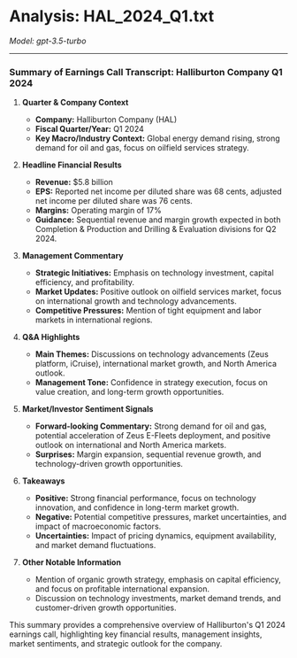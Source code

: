 # Analysis: HAL_2024_Q1.txt

*Model: gpt-3.5-turbo*

---

### Summary of Earnings Call Transcript: Halliburton Company Q1 2024

1. **Quarter & Company Context**
   - **Company:** Halliburton Company (HAL)
   - **Fiscal Quarter/Year:** Q1 2024
   - **Key Macro/Industry Context:** Global energy demand rising, strong demand for oil and gas, focus on oilfield services strategy.

2. **Headline Financial Results**
   - **Revenue:** $5.8 billion
   - **EPS:** Reported net income per diluted share was 68 cents, adjusted net income per diluted share was 76 cents.
   - **Margins:** Operating margin of 17%
   - **Guidance:** Sequential revenue and margin growth expected in both Completion & Production and Drilling & Evaluation divisions for Q2 2024.

3. **Management Commentary**
   - **Strategic Initiatives:** Emphasis on technology investment, capital efficiency, and profitability.
   - **Market Updates:** Positive outlook on oilfield services market, focus on international growth and technology advancements.
   - **Competitive Pressures:** Mention of tight equipment and labor markets in international regions.

4. **Q&A Highlights**
   - **Main Themes:** Discussions on technology advancements (Zeus platform, iCruise), international market growth, and North America outlook.
   - **Management Tone:** Confidence in strategy execution, focus on value creation, and long-term growth opportunities.

5. **Market/Investor Sentiment Signals**
   - **Forward-looking Commentary:** Strong demand for oil and gas, potential acceleration of Zeus E-Fleets deployment, and positive outlook on international and North America markets.
   - **Surprises:** Margin expansion, sequential revenue growth, and technology-driven growth opportunities.

6. **Takeaways**
   - **Positive:** Strong financial performance, focus on technology innovation, and confidence in long-term market growth.
   - **Negative:** Potential competitive pressures, market uncertainties, and impact of macroeconomic factors.
   - **Uncertainties:** Impact of pricing dynamics, equipment availability, and market demand fluctuations.

7. **Other Notable Information**
   - Mention of organic growth strategy, emphasis on capital efficiency, and focus on profitable international expansion.
   - Discussion on technology investments, market demand trends, and customer-driven growth opportunities.

This summary provides a comprehensive overview of Halliburton's Q1 2024 earnings call, highlighting key financial results, management insights, market sentiments, and strategic outlook for the company.